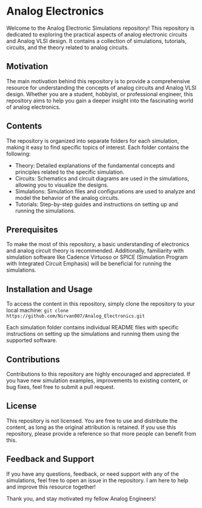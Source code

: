 # Analog Electronics

Welcome to the Analog Electronic Simulations repository! This repository is dedicated to exploring the practical aspects of analog electronic circuits and Analog VLSI design. It contains a collection of simulations, tutorials, circuits, and the theory related to analog circuits.

## Motivation
The main motivation behind this repository is to provide a comprehensive resource for understanding the concepts of analog circuits and Analog VLSI design. Whether you are a student, hobbyist, or professional engineer, this repository aims to help you gain a deeper insight into the fascinating world of analog electronics.

## Contents
The repository is organized into separate folders for each simulation, making it easy to find specific topics of interest. Each folder contains the following:

* Theory: Detailed explanations of the fundamental concepts and principles related to the specific simulation.
* Circuits: Schematics and circuit diagrams are used in the simulations, allowing you to visualize the designs.
* Simulations: Simulation files and configurations are used to analyze and model the behavior of the analog circuits.
* Tutorials: Step-by-step guides and instructions on setting up and running the simulations.

## Prerequisites
To make the most of this repository, a basic understanding of electronics and analog circuit theory is recommended. Additionally, familiarity with simulation software like Cadence Virtuoso or SPICE (Simulation Program with Integrated Circuit Emphasis) will be beneficial for running the simulations.

## Installation and Usage
To access the content in this repository, simply clone the repository to your local machine: 
`git clone https://github.com/Nirvan007/Analog_Electronics.git`

Each simulation folder contains individual README files with specific instructions on setting up the simulations and running them using the supported software.

## Contributions
Contributions to this repository are highly encouraged and appreciated. If you have new simulation examples, improvements to existing content, or bug fixes, feel free to submit a pull request.

## License
This repository is not licensed. You are free to use and distribute the content, as long as the original attribution is retained. If you use this repository, please provide a reference so that more people can benefit from this.

## Feedback and Support
If you have any questions, feedback, or need support with any of the simulations, feel free to open an issue in the repository. I am here to help and improve this resource together!

Thank you, and stay motivated my fellow Analog Engineers!
